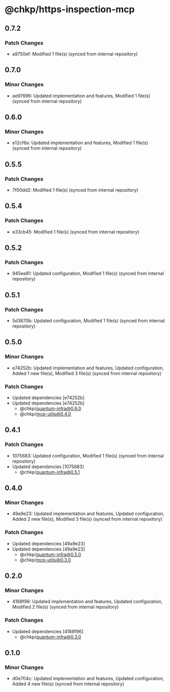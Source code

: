 # @chkp/https-inspection-mcp

## 0.7.2

### Patch Changes

- a9750ef: Modified 1 file(s) (synced from internal repository)

## 0.7.0

### Minor Changes

- ae97696: Updated implementation and features, Modified 1 file(s) (synced from internal repository)

## 0.6.0

### Minor Changes

- e12cf6a: Updated implementation and features, Modified 1 file(s) (synced from internal repository)

## 0.5.5

### Patch Changes

- 7f00dd2: Modified 1 file(s) (synced from internal repository)

## 0.5.4

### Patch Changes

- e33cb45: Modified 1 file(s) (synced from internal repository)

## 0.5.2

### Patch Changes

- 945ee81: Updated configuration, Modified 1 file(s) (synced from internal repository)

## 0.5.1

### Patch Changes

- 5d3670b: Updated configuration, Modified 1 file(s) (synced from internal repository)

## 0.5.0

### Minor Changes

- e74252b: Updated implementation and features, Updated configuration, Added 1 new file(s), Modified 3 file(s) (synced from internal repository)

### Patch Changes

- Updated dependencies [e74252b]
- Updated dependencies [e74252b]
  - @chkp/quantum-infra@0.6.0
  - @chkp/mcp-utils@0.4.0

## 0.4.1

### Patch Changes

- 1075683: Updated configuration, Modified 1 file(s) (synced from internal repository)
- Updated dependencies [1075683]
  - @chkp/quantum-infra@0.5.1

## 0.4.0

### Minor Changes

- 49a9e23: Updated implementation and features, Updated configuration, Added 2 new file(s), Modified 3 file(s) (synced from internal repository)

### Patch Changes

- Updated dependencies [49a9e23]
- Updated dependencies [49a9e23]
  - @chkp/quantum-infra@0.5.0
  - @chkp/mcp-utils@0.3.0

## 0.2.0

### Minor Changes

- 4188f96: Updated implementation and features, Updated configuration, Modified 2 file(s) (synced from internal repository)

### Patch Changes

- Updated dependencies [4188f96]
  - @chkp/quantum-infra@0.3.0

## 0.1.0

### Minor Changes

- d0e704c: Updated implementation and features, Updated configuration, Added 4 new file(s) (synced from internal repository)
